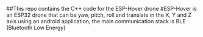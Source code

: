 ##This repo contains the C++ code for the ESP-Hover drone
#ESP-Hover is an ESP32 drone that can be yaw, pitch, roll and translate in the X, Y and Z axis using an android application, the main communication stack is BLE (Bluetooth Low Energy)
